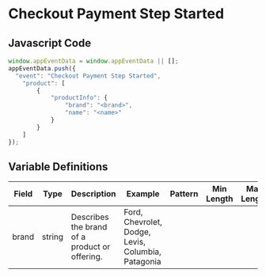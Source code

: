 # Checkout Payment Step Started

### 

## Javascript Code
```js
window.appEventData = window.appEventData || [];
appEventData.push({
  "event": "Checkout Payment Step Started",
    "product": [
        {
            "productInfo": {
                "brand": "<brand>",
                "name": "<name>"
            }
        }
    ]
});
```

## Variable Definitions

|Field|Type|Description|Example|Pattern|Min Length|Max Length|Minimum|Maximum|Multiple Of|
| --- | --- | --- | --- | --- | --- | --- | --- | --- | --- |
|brand|string|Describes the brand of a product or offering.|Ford, Chevrolet, Dodge, Levis, Columbia, Patagonia|||||||
